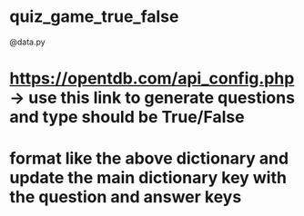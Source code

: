 # quiz_game_true_false
@data.py
# https://opentdb.com/api_config.php -> use this link to generate questions and type should be True/False
# format like the above dictionary and update the main dictionary key with the question and answer keys
